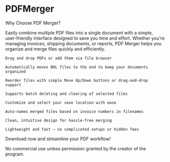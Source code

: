 # PDFMerger
Why Choose PDF Merger?

Easily combine multiple PDF files into a single document with a simple, user-friendly interface designed to save you time and effort. Whether you're managing invoices, shipping documents, or reports, PDF Merger helps you organize and merge files quickly and efficiently.

    Drag and drop PDFs or add them via file browser

    Automatically moves BOL files to the end to keep your documents organized

    Reorder files with simple Move Up/Down buttons or drag-and-drop support

    Supports batch deleting and clearing of selected files

    Customize and select your save location with ease

    Auto-names merged files based on invoice numbers in filenames

    Clean, intuitive design for hassle-free merging

    Lightweight and fast — no complicated setups or hidden fees

Download now and streamline your PDF workflow!

No commercial use unless permission granted by the creator of the program.
